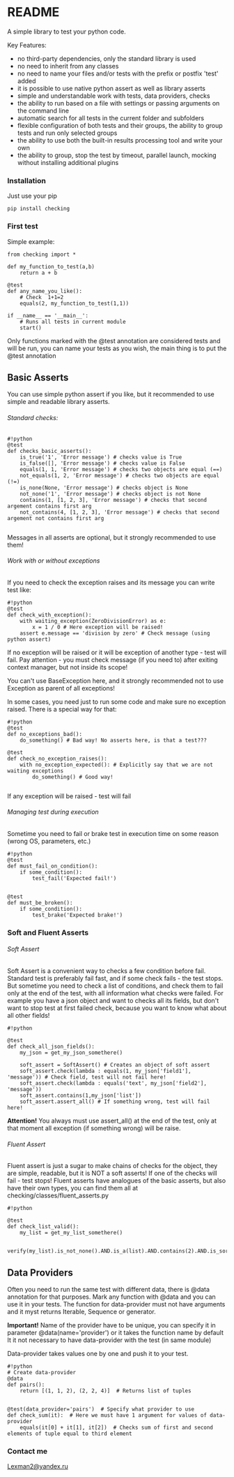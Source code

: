 # README #

A simple library to test your python code.

Key Features:



 * no third-party dependencies, only the standard library is used
 * no need to inherit from any classes
 * no need to name your files and/or tests with the prefix or postfix 'test' added
 * it is possible to use native python assert as well as library asserts
 * simple and understandable work with tests, data providers, checks
 * the ability to run based on a file with settings or passing arguments on the command line
 * automatic search for all tests in the current folder and subfolders
 * flexible configuration of both tests and their groups, the ability to group tests and run only selected groups
 * the ability to use both the built-in results processing tool and write your own
 * the ability to group, stop the test by timeout, parallel launch, mocking without installing additional plugins


### Installation ###

Just use your pip

``pip install checking``


### First test ###
Simple example:

```
from checking import *

def my_function_to_test(a,b)
    return a + b

@test
def any_name_you_like():
    # Check  1+1=2
    equals(2, my_function_to_test(1,1))

if __name__ == '__main__':
    # Runs all tests in current module
    start()
```
Only functions marked with the @test annotation are considered tests and will be run, you can name your tests as you wish,
the main thing is to put the @test annotation

## Basic Asserts

You can use simple python assert if you like, but it recommended to use simple and readable library asserts.

###### Standard checks:

```
#!python
@test
def checks_basic_asserts():
    is_true('1', 'Error message') # checks value is True
    is_false([], 'Error message') # checks value is False
    equals(1, 1, 'Error message') # checks two objects are equal (==)
    not_equals(1, 2, 'Error message') # checks two objects are equal (!=)
    is_none(None, 'Error message') # checks object is None
    not_none('1', 'Error message') # checks object is not None
    contains(1, [1, 2, 3], 'Error message') # checks that second argement contains first arg
    not_contains(4, [1, 2, 3], 'Error message') # checks that second argement not contains first arg


```
Messages in all asserts are optional, but it strongly recommended to use them!

###### Work with or without exceptions
If you need to check the exception raises and its message you can write test like:

```
#!python
@test
def check_with_exception():
    with waiting_exception(ZeroDivisionError) as e:
        x = 1 / 0 # Here exception will be raised!
    assert e.message == 'division by zero' # Check message (using python assert)

```
If no exception will be raised or it will be exception of another type - test will fail.
Pay attention - you must check message (if you need to) after exiting context manager, but not inside its scope!

You can't use BaseException here, and it strongly recommended not to use Exception as parent of all exceptions!

In some cases, you need just to run some code and make sure no exception raised. There is a special way for that:

```
#!python
@test
def no_exceptions_bad():
    do_something() # Bad way! No asserts here, is that a test???

@test
def check_no_exception_raises():
    with no_exception_expected(): # Explicitly say that we are not waiting exceptions
        do_something() # Good way!


```
If any exception will be raised - test will fail

###### Managing test during execution

Sometime you need to fail or brake test in execution time on some reason (wrong OS, parameters, etc.)

```
#!python
@test
def must_fail_on_condition():
    if some_condition():
        test_fail('Expected fail!')


@test
def must_be_broken():
    if some_condition():
        test_brake('Expected brake!')

```


### Soft and Fluent Asserts

###### Soft Assert

Soft Assert is a convenient way to checks a few condition before fail. Standard test is preferably fail fast, 
and if some check fails - the test stops. But sometime you need to check a list of conditions, and check them to fail only at the end of the test, 
with all information what checks were failed.
For example you have a json object and want to checks all its fields, but don't want to stop test at first failed check, 
because you want to know what about all other fields!

```
#!python

@test
def check_all_json_fields():
    my_json = get_my_json_somethere()

    soft_assert = SoftAssert() # Creates an object of soft assert
    soft_assert.check(lambda : equals(1, my_json['field1'], 'message')) # Check field, test will not fail here!
    soft_assert.check(lambda : equals('text', my_json['field2'], 'message'))
    soft_assert.contains(1,my_json['list'])
    soft_assert.assert_all() # If something wrong, test will fail here!

```
**Attention!** You always must use assert_all() at the end of the test, only at that moment all exception (if something wrong) 
will be raise.


###### Fluent Assert

Fluent assert is just a sugar to make chains of checks for the object, they are simple, readable, but it is NOT a soft asserts!
If one of the checks will fail - test stops!
Fluent asserts have analogues of the basic asserts, but also have their own types, you can find
them all at checking/classes/fluent_asserts.py

```
#!python

@test
def check_list_valid():
    my_list = get_my_list_somethere()

    verify(my_list).is_not_none().AND.is_a(list).AND.contains(2).AND.is_sorted()

```


## Data Providers

Often you need to run the same test with different data, there is @data annotation for that purposes. Mark any function with @data and
you can use it in your tests. The function for data-provider must not have arguments and it myst returns Iterable, Sequence or generator.

**Important!** Name of the provider have to be unique, you can specify it in parameter @data(name='provider') or it takes the function name by default
It it not necessary to have data-provider with the test (in same module)

Data-provider takes values one by one and push it to your test.
```
#!python
# Create data-provider
@data
def pairs():
    return [(1, 1, 2), (2, 2, 4)]  # Returns list of tuples


@test(data_provider='pairs')  # Specify what provider to use
def check_sum(it):  # Here we must have 1 argument for values of data-provider
    equals(it[0] + it[1], it[2])  # Checks sum of first and second elements of tuple equal to third element

```


### Contact me ###
Lexman2@yandex.ru